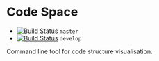 # Code Space

- [![Build Status](https://travis-ci.org/mpsnp/code-space.svg?branch=master)](https://travis-ci.org/mpsnp/code-space) `master`
- [![Build Status](https://travis-ci.org/mpsnp/code-space.svg?branch=develop)](https://travis-ci.org/mpsnp/code-space) `develop`

Command line tool  for code structure visualisation.
